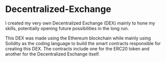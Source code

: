 # Decentralized-Exchange
I created my very own Decentralized Exchange (DEX) mainly to hone my skills, potentially opening future possibilities in the long run.

This DEX was made using the Ethereum blockchain while mainly using Solidity as the coding language to build the smart contracts responsible for creating this DEX. The contracts include one for the ERC20 token and another for the Decentralized Exchange itself. 
